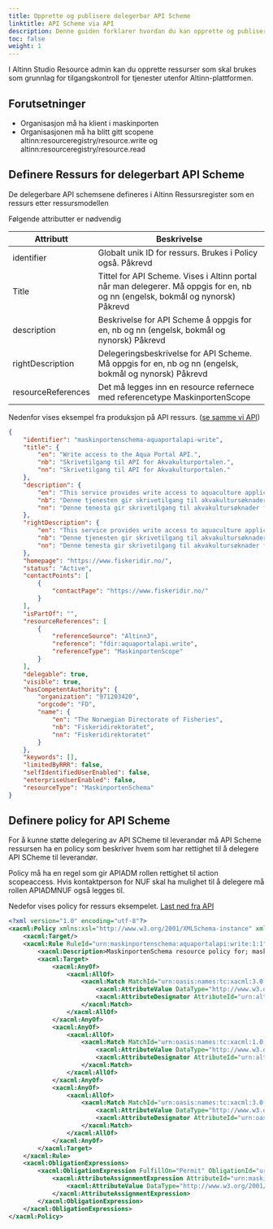 ```yaml
---
title: Opprette og publisere delegerbar API Scheme 
linktitle: API Scheme via API
description: Denne guiden forklarer hvordan du kan opprette og publisere API Scheme fre
toc: false
weight: 1
---
```


I Altinn Studio Resource admin kan du opprette ressurser som skal brukes som grunnlag for tilgangskontroll for tjenester utenfor Altinn-plattformen. 

## Forutsetninger

- Organisasjon må ha klient i maskinporten
- Organisasjonen må ha blitt gitt scopene altinn:resourceregistry/resource.write og altinn:resourceregistry/resource.read




## Definere Ressurs for delegerbart API Scheme


De delegerbare API schemsene defineres i Altinn Ressursregister som en ressurs etter ressursmodellen

Følgende attributter er nødvendig


| Attributt |  Beskrivelse |
|-------|-------|
|identifier | Globalt unik ID for ressurs. Brukes i Policy også. Påkrevd |
| Title  | Tittel for API Scheme. Vises i Altinn portal når man delegerer. Må oppgis for en, nb og nn (engelsk, bokmål og nynorsk) Påkrevd |
| description |  Beskrivelse for API Scheme å oppgis for en, nb og nn (engelsk, bokmål og nynorsk) Påkrevd|
| rightDescription | Delegeringsbeskrivelse for API Scheme. Må oppgis for en, nb og nn (engelsk, bokmål og nynorsk) Påkrevd |
| resourceReferences | Det må legges inn en resource refernece med referencetype MaskinportenScope | 

Nedenfor vises eksempel fra produksjon på API ressurs. ([se samme vi API](https://platform.altinn.no/resourceregistry/api/v1/resource/maskinportenschema-aquaportalapi-write))

```json
{
    "identifier": "maskinportenschema-aquaportalapi-write",
    "title": {
        "en": "Write access to the Aqua Portal API.",
        "nb": "Skrivetilgang til API for Akvakulturportalen.",
        "nn": "Skrivetilgang til API for Akvakulturportalen."
    },
    "description": {
        "en": "This service provides write access to aquaculture applications for county municipalities and other sector authorities.",
        "nb": "Denne tjenesten gir skrivetilgang til akvakultursøknader for fylkeskommuner og andre sektormyndigheter.",
        "nn": "Denne tenesta gir skrivetilgang til akvakultursøknader for fylkeskommunar og andre sektormyndigheiter."
    },
    "rightDescription": {
        "en": "This service provides write access to aquaculture applications for county municipalities and other sector authorities.",
        "nb": "Denne tjenesten gir skrivetilgang til akvakultursøknader for fylkeskommuner og andre sektormyndigheter.",
        "nn": "Denne tenesta gir skrivetilgang til akvakultursøknader for fylkeskommunar og andre sektormyndigheiter."
    },
    "homepage": "https://www.fiskeridir.no/",
    "status": "Active",
    "contactPoints": [
        {
            "contactPage": "https://www.fiskeridir.no/"
        }
    ],
    "isPartOf": "",
    "resourceReferences": [
        {
            "referenceSource": "Altinn3",
            "reference": "fdir:aquaportalapi.write",
            "referenceType": "MaskinportenScope"
        }
    ],
    "delegable": true,
    "visible": true,
    "hasCompetentAuthority": {
        "organization": "971203420",
        "orgcode": "FD",
        "name": {
            "en": "The Norwegian Directorate of Fisheries",
            "nb": "Fiskeridirektoratet",
            "nn": "Fiskeridirektoratet"
        }
    },
    "keywords": [],
    "limitedByRRR": false,
    "selfIdentifiedUserEnabled": false,
    "enterpriseUserEnabled": false,
    "resourceType": "MaskinportenSchema"
}
```


## Definere policy for API Scheme

For å kunne støtte delegering av API SCheme til leverandør må API Scheme ressursen ha en policy som beskriver hvem som har rettighet til å delegere 
API SCheme til leverandør.

Policy må ha en regel som gir APIADM rollen rettighet til action scopeaccess. Hvis kontaktperson for NUF skal ha mulighet til å delegere må rollen APIADMNUF også legges til.


Nedefor vises policy for ressurs eksempelet. [Last ned fra API](https://platform.altinn.no/resourceregistry/api/v1/resource/maskinportenschema-aquaportalapi-write/policy)


```xml
<?xml version="1.0" encoding="utf-8"?>
<xacml:Policy xmlns:xsl="http://www.w3.org/2001/XMLSchema-instance" xmlns:xacml="urn:oasis:names:tc:xacml:3.0:core:schema:wd-17" PolicyId="urn:maskinportenschema:aquaportalapi:write:1" Version="1.0" RuleCombiningAlgId="urn:oasis:names:tc:xacml:3.0:rule-combining-algorithm:deny-overrides">
    <xacml:Target/>
    <xacml:Rule RuleId="urn:maskinportenschema:aquaportalapi:write:1:1" Effect="Permit">
        <xacml:Description>MaskinportenSchema resource policy for; maskinportenschema-aquaportalapi-write for roles; APIADM to have access to actions; ScopeAccess</xacml:Description>
        <xacml:Target>
            <xacml:AnyOf>
                <xacml:AllOf>
                    <xacml:Match MatchId="urn:oasis:names:tc:xacml:3.0:function:string-equal-ignore-case">
                        <xacml:AttributeValue DataType="http://www.w3.org/2001/XMLSchema#string">APIADM</xacml:AttributeValue>
                        <xacml:AttributeDesignator AttributeId="urn:altinn:rolecode" Category="urn:oasis:names:tc:xacml:1.0:subject-category:access-subject" DataType="http://www.w3.org/2001/XMLSchema#string" MustBePresent="false"/>
                    </xacml:Match>
                </xacml:AllOf>
            </xacml:AnyOf>
            <xacml:AnyOf>
                <xacml:AllOf>
                    <xacml:Match MatchId="urn:oasis:names:tc:xacml:1.0:function:string-equal">
                        <xacml:AttributeValue DataType="http://www.w3.org/2001/XMLSchema#string">maskinportenschema-aquaportalapi-write</xacml:AttributeValue>
                        <xacml:AttributeDesignator AttributeId="urn:altinn:resource" Category="urn:oasis:names:tc:xacml:3.0:attribute-category:resource" DataType="http://www.w3.org/2001/XMLSchema#string" MustBePresent="false"/>
                    </xacml:Match>
                </xacml:AllOf>
            </xacml:AnyOf>
            <xacml:AnyOf>
                <xacml:AllOf>
                    <xacml:Match MatchId="urn:oasis:names:tc:xacml:3.0:function:string-equal-ignore-case">
                        <xacml:AttributeValue DataType="http://www.w3.org/2001/XMLSchema#string">ScopeAccess</xacml:AttributeValue>
                        <xacml:AttributeDesignator AttributeId="urn:oasis:names:tc:xacml:1.0:action:action-id" Category="urn:oasis:names:tc:xacml:3.0:attribute-category:action" DataType="http://www.w3.org/2001/XMLSchema#string" MustBePresent="false"/>
                    </xacml:Match>
                </xacml:AllOf>
            </xacml:AnyOf>
        </xacml:Target>
    </xacml:Rule>
    <xacml:ObligationExpressions>
        <xacml:ObligationExpression FulfillOn="Permit" ObligationId="urn:maskinportenschema:aquaportalapi:write:obligation:1">
            <xacml:AttributeAssignmentExpression AttributeId="urn:maskinportenschema:aquaportalapi:write:obligation-assignment:1" Category="urn:altinn:minimum-authenticationlevel">
                <xacml:AttributeValue DataType="http://www.w3.org/2001/XMLSchema#integer">3</xacml:AttributeValue>
            </xacml:AttributeAssignmentExpression>
        </xacml:ObligationExpression>
    </xacml:ObligationExpressions>
</xacml:Policy>

```